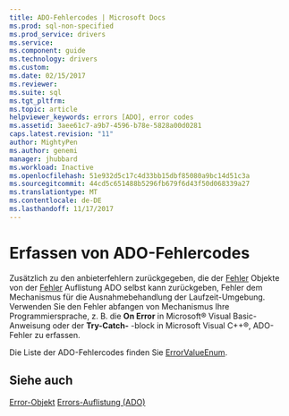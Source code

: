 ```yaml
---
title: ADO-Fehlercodes | Microsoft Docs
ms.prod: sql-non-specified
ms.prod_service: drivers
ms.service: 
ms.component: guide
ms.technology: drivers
ms.custom: 
ms.date: 02/15/2017
ms.reviewer: 
ms.suite: sql
ms.tgt_pltfrm: 
ms.topic: article
helpviewer_keywords: errors [ADO], error codes
ms.assetid: 3aee61c7-a9b7-4596-b78e-5828a00d0281
caps.latest.revision: "11"
author: MightyPen
ms.author: genemi
manager: jhubbard
ms.workload: Inactive
ms.openlocfilehash: 51e932d5c17c4d33bb15dbf85080a9bc14d51c3a
ms.sourcegitcommit: 44cd5c651488b5296fb679f6d43f50d068339a27
ms.translationtype: MT
ms.contentlocale: de-DE
ms.lasthandoff: 11/17/2017
---
```

# <a name="capture-ado-error-codes"></a>Erfassen von ADO-Fehlercodes
Zusätzlich zu den anbieterfehlern zurückgegeben, die der [Fehler](../../../ado/reference/ado-api/error-object.md) Objekte von der [Fehler](../../../ado/reference/ado-api/errors-collection-ado.md) Auflistung ADO selbst kann zurückgeben, Fehler dem Mechanismus für die Ausnahmebehandlung der Laufzeit-Umgebung. Verwenden Sie den Fehler abfangen von Mechanismus Ihre Programmiersprache, z. B. die **On Error** in Microsoft® Visual Basic-Anweisung oder der **Try-Catch-** -block in Microsoft Visual C++®, ADO-Fehler zu erfassen.

 Die Liste der ADO-Fehlercodes finden Sie [ErrorValueEnum](../../../ado/reference/ado-api/errorvalueenum.md).

## <a name="see-also"></a>Siehe auch
 [Error-Objekt](../../../ado/reference/ado-api/error-object.md) [Errors-Auflistung (ADO)](../../../ado/reference/ado-api/errors-collection-ado.md)
